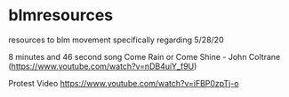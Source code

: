 # blmresources
resources to blm movement specifically regarding 5/28/20

8 minutes and 46 second song
Come Rain or Come Shine - John Coltrane 
(https://www.youtube.com/watch?v=nDB4uiY_f9U)

Protest Video
https://www.youtube.com/watch?v=iFBP0zpTj-o
